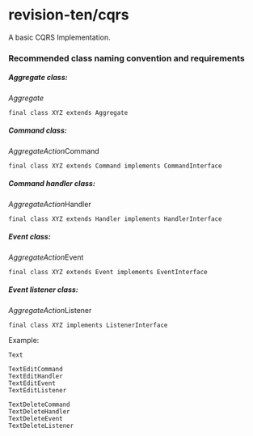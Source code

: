 # revision-ten/cqrs
A basic CQRS Implementation.

### Recommended class naming convention and requirements

##### Aggregate class:

*Aggregate*

`final class XYZ extends Aggregate`

##### Command class:

*AggregateAction*Command

`final class XYZ extends Command implements CommandInterface`

##### Command handler class:

*AggregateAction*Handler

`final class XYZ extends Handler implements HandlerInterface`

##### Event class:

*AggregateAction*Event

`final class XYZ extends Event implements EventInterface`

##### Event listener class:

*AggregateAction*Listener

`final class XYZ implements ListenerInterface`


Example:
```
Text

TextEditCommand
TextEditHandler
TextEditEvent
TextEditListener

TextDeleteCommand
TextDeleteHandler
TextDeleteEvent
TextDeleteListener
```
